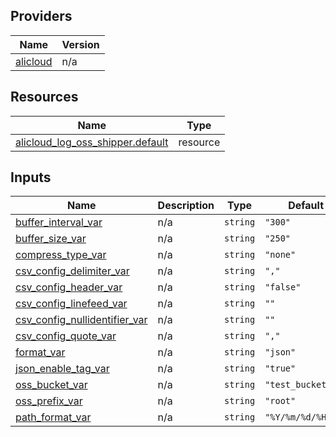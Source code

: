 <!-- BEGIN_TF_DOCS -->
## Providers

| Name | Version |
|------|---------|
| <a name="provider_alicloud"></a> [alicloud](#provider\_alicloud) | n/a |

## Resources

| Name | Type |
|------|------|
| [alicloud_log_oss_shipper.default](https://registry.terraform.io/providers/hashicorp/alicloud/latest/docs/resources/log_oss_shipper) | resource |

## Inputs

| Name | Description | Type | Default | Required |
|------|-------------|------|---------|:--------:|
| <a name="input_buffer_interval_var"></a> [buffer\_interval\_var](#input\_buffer\_interval\_var) | n/a | `string` | `"300"` | no |
| <a name="input_buffer_size_var"></a> [buffer\_size\_var](#input\_buffer\_size\_var) | n/a | `string` | `"250"` | no |
| <a name="input_compress_type_var"></a> [compress\_type\_var](#input\_compress\_type\_var) | n/a | `string` | `"none"` | no |
| <a name="input_csv_config_delimiter_var"></a> [csv\_config\_delimiter\_var](#input\_csv\_config\_delimiter\_var) | n/a | `string` | `","` | no |
| <a name="input_csv_config_header_var"></a> [csv\_config\_header\_var](#input\_csv\_config\_header\_var) | n/a | `string` | `"false"` | no |
| <a name="input_csv_config_linefeed_var"></a> [csv\_config\_linefeed\_var](#input\_csv\_config\_linefeed\_var) | n/a | `string` | `""` | no |
| <a name="input_csv_config_nullidentifier_var"></a> [csv\_config\_nullidentifier\_var](#input\_csv\_config\_nullidentifier\_var) | n/a | `string` | `""` | no |
| <a name="input_csv_config_quote_var"></a> [csv\_config\_quote\_var](#input\_csv\_config\_quote\_var) | n/a | `string` | `","` | no |
| <a name="input_format_var"></a> [format\_var](#input\_format\_var) | n/a | `string` | `"json"` | no |
| <a name="input_json_enable_tag_var"></a> [json\_enable\_tag\_var](#input\_json\_enable\_tag\_var) | n/a | `string` | `"true"` | no |
| <a name="input_oss_bucket_var"></a> [oss\_bucket\_var](#input\_oss\_bucket\_var) | n/a | `string` | `"test_bucket"` | no |
| <a name="input_oss_prefix_var"></a> [oss\_prefix\_var](#input\_oss\_prefix\_var) | n/a | `string` | `"root"` | no |
| <a name="input_path_format_var"></a> [path\_format\_var](#input\_path\_format\_var) | n/a | `string` | `"%Y/%m/%d/%H/%M"` | no |
<!-- END_TF_DOCS -->    